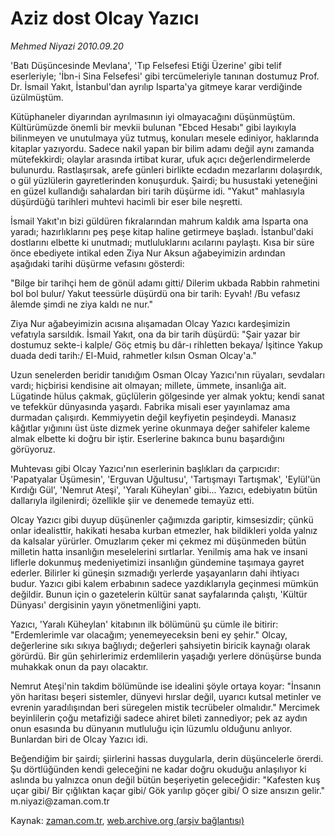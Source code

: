 # Aziz dost Olcay Yazıcı

*Mehmed Niyazi 2010.09.20*

<td class="news-spot">
<p>'Batı Düşüncesinde Mevlana', 'Tıp Felsefesi Etiği Üzerine' gibi telif eserleriyle; 'İbn-i Sina Felsefesi' gibi tercümeleriyle tanınan dostumuz Prof. Dr. İsmail Yakıt, İstanbul'dan ayrılıp Isparta'ya gitmeye karar verdiğinde üzülmüştüm.</p>
<p><p>Kütüphaneler diyarından ayrılmasının iyi olmayacağını düşünmüştüm. Kültürümüzde önemli bir mevkii bulunan "Ebced Hesabı" gibi layıkıyla bilinmeyen ve unutulmaya yüz tutmuş, konuları mesele ediniyor, haklarında kitaplar yazıyordu. Sadece nakil yapan bir bilim adamı değil aynı zamanda mütefekkirdi; olaylar arasında irtibat kurar, ufuk açıcı değerlendirmelerde bulunurdu. Rastlaşırsak, arefe günleri birlikte ecdadın mezarlarını dolaşırdık, o gül yüzlülerin gayretlerinden konuşurduk. Şairdi; bu husustaki yeteneğini en güzel kullandığı sahalardan biri tarih düşürme idi. "Yakut" mahlasıyla düşürdüğü tarihleri muhtevi hacimli bir eser bile neşretti.
<p> İsmail Yakıt'ın bizi güldüren fıkralarından mahrum kaldık ama Isparta ona yaradı; hazırlıklarını peş peşe kitap haline getirmeye başladı. İstanbul'daki dostlarını elbette ki unutmadı; mutluluklarını acılarını paylaştı. Kısa bir süre önce ebediyete intikal eden Ziya Nur Aksun ağabeyimizin ardından aşağıdaki tarihi düşürme vefasını gösterdi:
<p> "Bilge bir tarihçi hem de gönül adamı gitti/ Dilerim ukbada Rabbin rahmetini bol bol bulur/ Yakut teessürle düşürdü ona bir tarih: Eyvah! /Bu vefasız âlemde şimdi ne ziya kaldı ne nur."
<p> Ziya Nur ağabeyimizin acısına alışamadan Olcay Yazıcı kardeşimizin vefatıyla sarsıldık. İsmail Yakıt, ona da bir tarih düşürdü: "Şair yazar bir dostumuz sekte-i kalple/ Göç etmiş bu dâr-ı rihletten bekaya/ İşitince Yakup duada dedi tarih:/ El-Muid, rahmetler kılsın Osman Olcay'a."
<p> Uzun senelerden beridir tanıdığım Osman Olcay Yazıcı'nın rüyaları, sevdaları vardı; hiçbirisi kendisine ait olmayan; millete, ümmete, insanlığa ait. Lügatinde hülus çakmak, güçlülerin gölgesinde yer almak yoktu; kendi sanat ve tefekkür dünyasında yaşardı. Fabrika misali eser yayınlamaz ama durmadan çalışırdı. Kemmiyyetin değil keyfiyetin peşindeydi. Manasız kâğıtlar yığınını üst üste dizmek yerine okunmaya değer sahifeler kaleme almak elbette ki doğru bir iştir. Eserlerine bakınca bunu başardığını görüyoruz.
<p> Muhtevası gibi Olcay Yazıcı'nın eserlerinin başlıkları da çarpıcıdır: 'Papatyalar Üşümesin', 'Erguvan Uğultusu', 'Tartışmayı Tartışmak', 'Eylül'ün Kırdığı Gül', 'Nemrut Ateşi', 'Yaralı Küheylan' gibi... Yazıcı, edebiyatın bütün dallarıyla ilgilenirdi; özellikle şiir ve denemede temayüz etti.
<p> Olcay Yazıcı gibi duyup düşünenler çağımızda gariptir, kimsesizdir; çünkü onlar idealisttir, hakikati hesaba kurban etmezler, hak bildikleri yolda yalnız da kalsalar yürürler. Omuzlarım çeker mi çekmez mi düşünmeden bütün milletin hatta insanlığın meselelerini sırtlarlar. Yenilmiş ama hak ve insani liflerle dokunmuş medeniyetimizi insanlığın gündemine taşımaya gayret ederler. Bilirler ki güneşin sızmadığı yerlerde yaşayanların dahi ihtiyacı budur. Yazıcı gibi kalem erbabının sadece yazdıklarıyla geçinmesi mümkün değildir. Bunun için o gazetelerin kültür sanat sayfalarında çalıştı, 'Kültür Dünyası' dergisinin yayın yönetmenliğini yaptı.
<p> Yazıcı, 'Yaralı Küheylan' kitabının ilk bölümünü şu cümle ile bitirir: "Erdemlerimle var olacağım; yenemeyeceksin beni ey şehir." Olcay, değerlerine sıkı sıkıya bağlıydı; değerleri şahsiyetin biricik kaynağı olarak görürdü. Bir gün şehirlerimiz erdemlilerin yaşadığı yerlere dönüşürse bunda muhakkak onun da payı olacaktır.
<p> Nemrut Ateşi'nin takdim bölümünde ise idealini şöyle ortaya koyar: "İnsanın yön haritası beşeri sistemler, dünyevi hırslar değil, uyarıcı kutsal metinler ve evrenin yaradılışından beri süregelen mistik tecrübeler olmalıdır." Mercimek beyinlilerin çoğu metafiziği sadece ahiret bileti zannediyor; pek az aydın onun esasında bu dünyanın mutluluğu için lüzumlu olduğunu anlıyor. Bunlardan biri de Olcay Yazıcı idi.
<p> Beğendiğim bir şairdi; şiirlerini hassas duygularla, derin düşüncelerle örerdi. Şu dörtlüğünden kendi geleceğini ne kadar doğru okuduğu anlaşılıyor ki aslında bu yalnızca onun değil bütün beşeriyetin geleceğidir: "Kafesten kuş uçar gibi/ Bir çığlıktan kaçar gibi/ Gök yarılıp göçer gibi/ O size ansızın gelir." m.niyazi@zaman.com.tr</p>
<a href="http://web.archive.org/web/20101130033813/mailto:m.niyazi@zaman.com.tr">
</a></p></p></p></p></p></p></p></p></p></p></td>

Kaynak: [zaman.com.tr](http://zaman.com.tr/yazar.do?yazino=1029600), [web.archive.org (arşiv bağlantısı)](http://web.archive.org/web/20101130033813/http://zaman.com.tr/yazar.do?yazino=1029600)
